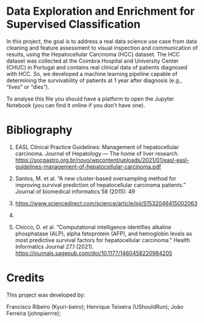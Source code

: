 # Data Exploration and Enrichment for Supervised Classification
In this project, the goal is to address a real data science use case from data cleaning and feature assessment to 
visual inspection and communication of results, using the Hepatocellular Carcinoma (HCC) dataset. The HCC 
dataset was collected at the Coimbra Hospital and University Center (CHUC) in Portugal and contains real 
clinical data of patients diagnosed with HCC. So, we developed a machine learning 
pipeline capable of determining the survivability of patients at 1 year after diagnosis (e.g., “lives” or “dies”).

To analyse this file you should have a platform to open the Jupyter Notebook (you can find it online if you don't have one).

# Bibliography 
1. EASL Clinical Practice Guidelines: Management of hepatocellular carcinoma. Journal of 
Hepatology — The home of liver research. https://socgastro.org.br/novo/wpcontent/uploads/2021/01/easl-easl-guidelines-management-of-hepatocellular-carcinoma.pdf

3. Santos, M. et al. “A new cluster-based oversampling method for improving survival prediction of 
hepatocellular carcinoma patients.” Journal of biomedical informatics 58 (2015): 49
59. https://www.sciencedirect.com/science/article/pii/S1532046415002063
60. 
3. Chicco, D. et al. “Computational intelligence identifies alkaline phosphatase (ALP), alpha
fetoprotein (AFP), and hemoglobin levels as most predictive survival factors for hepatocellular 
carcinoma.” Health Informatics Journal 27.1 
(2021). https://journals.sagepub.com/doi/10.1177/1460458220984205

# Credits
This project was developed by:

Francisco Ribeiro (Kyuri-beiro);
Henrique Teixeira (UShouldRun);
João Ferreira (johnpierrre);
